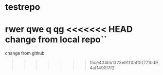 # testrepo
rwer
qwe
q
qg
<<<<<<< HEAD
change from local repo``
=======
change from github
>>>>>>> f5ce434bb1323e911104f51721bd94af1490f7f2
